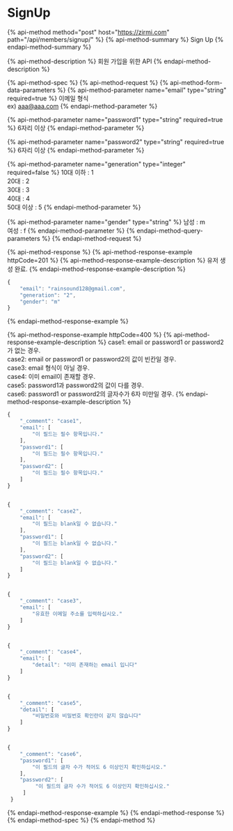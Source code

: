 # SignUp

{% api-method method="post" host="https://zirmi.com" path="/api/members/signup/" %}
{% api-method-summary %}
Sign Up
{% endapi-method-summary %}

{% api-method-description %}
회원 가입을 위한 API
{% endapi-method-description %}

{% api-method-spec %}
{% api-method-request %}
{% api-method-form-data-parameters %}
{% api-method-parameter name="email" type="string" required=true %}
이메일 형식  
ex\) aaa@aaa.com
{% endapi-method-parameter %}

{% api-method-parameter name="password1" type="string" required=true %}
6자리 이상
{% endapi-method-parameter %}

{% api-method-parameter name="password2" type="string" required=true %}
6자리 이상
{% endapi-method-parameter %}

{% api-method-parameter name="generation" type="integer" required=false %}
10대 이하 : 1  
20대 : 2  
30대 : 3  
40대 : 4  
50대 이상 : 5
{% endapi-method-parameter %}

{% api-method-parameter name="gender" type="string" %}
남성 : m  
여성 : f
{% endapi-method-parameter %}
{% endapi-method-query-parameters %}
{% endapi-method-request %}

{% api-method-response %}
{% api-method-response-example httpCode=201 %}
{% api-method-response-example-description %}
유저 생성 완료.
{% endapi-method-response-example-description %}

```javascript
{
    "email": "rainsound128@gmail.com",
    "generation": "2",
    "gender": "m"
}
```
{% endapi-method-response-example %}

{% api-method-response-example httpCode=400 %}
{% api-method-response-example-description %}
case1: email or password1 or password2가 없는 경우.  
case2: email or password1 or password2의 값이 빈칸일 경우.   
case3: email 형식이 아닐 경우.   
case4: 이미 email이 존재할 경우.   
case5: password1과 password2의 값이 다를 경우.   
case6: password1 or password2의 글자수가 6자 미만일 경우. 
{% endapi-method-response-example-description %}

```javascript
{
    "_comment": "case1",
    "email": [
        "이 필드는 필수 항목입니다."
    ],
    "password1": [
        "이 필드는 필수 항목입니다."
    ],
    "password2": [
        "이 필드는 필수 항목입니다."
    ]
}


{
    "_comment": "case2",
    "email": [
        "이 필드는 blank일 수 없습니다."
    ],
    "password1": [
        "이 필드는 blank일 수 없습니다."
    ],
    "password2": [
        "이 필드는 blank일 수 없습니다."
    ]
}


{
    "_comment": "case3",
    "email": [
        "유효한 이메일 주소를 입력하십시오."
    ]
}


{
    "_comment": "case4",
    "email": [
        "detail": "이미 존재하는 email 입니다"
    ]
}


{
    "_comment": "case5",
    "detail": [
        "비밀번호와 비밀번호 확인란이 같지 않습니다"
    ]
}


{
    "_comment": "case6",
    "password1": [
        "이 필드의 글자 수가 적어도 6 이상인지 확인하십시오."
    ],
    "password2": [
         "이 필드의 글자 수가 적어도 6 이상인지 확인하십시오."
     ]
 }
```
{% endapi-method-response-example %}
{% endapi-method-response %}
{% endapi-method-spec %}
{% endapi-method %}




